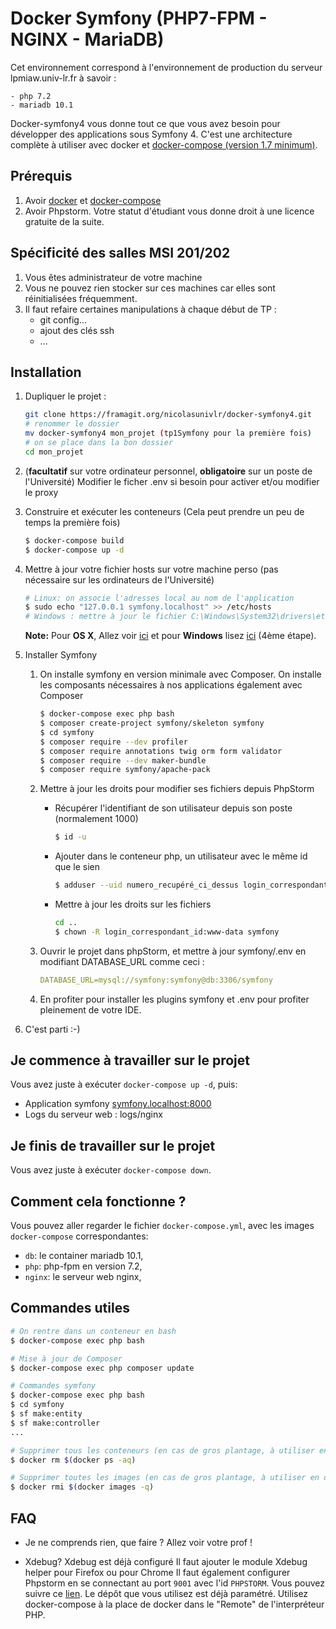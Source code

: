 # Docker Symfony (PHP7-FPM - NGINX - MariaDB)

Cet environnement correspond à l'environnement de production du serveur lpmiaw.univ-lr.fr à savoir :

    - php 7.2
    - mariadb 10.1

Docker-symfony4 vous donne tout ce que vous avez besoin pour développer des applications sous Symfony 4.
C'est une architecture complète à utiliser avec docker et [docker-compose (version 1.7 minimum)](https://docs.docker.com/compose/).

## Prérequis

1. Avoir [docker](https://docs.docker.com/install/) et [docker-compose](https://docs.docker.com/compose/install/#install-compose)
2. Avoir Phpstorm. Votre statut d'étudiant vous donne droit à une licence gratuite de la suite.

## Spécificité des salles MSI 201/202

1. Vous êtes administrateur de votre machine
2. Vous ne pouvez rien stocker sur ces machines car elles sont réinitialisées fréquemment.
3. Il faut refaire certaines manipulations à chaque début de TP :
    - git config...
    - ajout des clés ssh
    - ...

## Installation

1. Dupliquer le projet :
    ```bash
    git clone https://framagit.org/nicolasunivlr/docker-symfony4.git
    # renommer le dossier
    mv docker-symfony4 mon_projet (tp1Symfony pour la première fois)
    # on se place dans la bon dossier
    cd mon_projet
    ```

2. (**facultatif** sur votre ordinateur personnel, **obligatoire** sur un poste de l'Université) Modifier le ficher .env si besoin pour activer et/ou modifier le proxy


3. Construire et exécuter les conteneurs (Cela peut prendre un peu de temps la première fois)

    ```bash
    $ docker-compose build
    $ docker-compose up -d
    ```

4. Mettre à jour votre fichier hosts sur votre machine perso (pas nécessaire sur les ordinateurs de l'Université)

    ```bash
    # Linux: on associe l'adresses local au nom de l'application
    $ sudo echo "127.0.0.1 symfony.localhost" >> /etc/hosts
    # Windows : mettre à jour le fichier C:\Windows\System32\drivers\etc\hosts avec le même contenu que ci-dessus
    ```

    **Note:** Pour **OS X**, Allez voir [ici](https://docs.docker.com/docker-for-mac/networking/) et pour **Windows** lisez [ici](https://docs.docker.com/docker-for-windows/#/step-4-explore-the-application-and-run-examples) (4ème étape).

5. Installer Symfony
    1. On installe symfony en version minimale avec Composer. On installe les composants nécessaires à nos applications également avec Composer

        ```bash
        $ docker-compose exec php bash
        $ composer create-project symfony/skeleton symfony
        $ cd symfony
        $ composer require --dev profiler
        $ composer require annotations twig orm form validator
        $ composer require --dev maker-bundle
        $ composer require symfony/apache-pack
        ```
    
    2. Mettre à jour les droits pour modifier ses fichiers depuis PhpStorm
        - Récupérer l'identifiant de son utilisateur depuis son poste (normalement 1000)
        
            ```bash
            $ id -u
            ```
        - Ajouter dans le conteneur php, un utilisateur avec le même id que le sien
        
            ```bash
            $ adduser --uid numero_recupéré_ci_dessus login_correspondant_id
            ```
        - Mettre à jour les droits sur les fichiers
        
            ```bash
            cd ..
            $ chown -R login_correspondant_id:www-data symfony
            ```

    3. Ouvrir le projet dans phpStorm, et mettre à jour symfony/.env en modifiant DATABASE_URL comme ceci :

        ```yml
        DATABASE_URL=mysql://symfony:symfony@db:3306/symfony
        ```
    4. En profiter pour installer les plugins symfony et .env pour profiter pleinement de votre IDE.

6. C'est parti :-)

## Je commence à travailler sur le projet

Vous avez juste à exécuter `docker-compose up -d`, puis:

* Application symfony [symfony.localhost:8000](http://symfony.localhost:8000)
* Logs du serveur web : logs/nginx

## Je finis de travailler sur le projet
Vous avez juste à exécuter `docker-compose down`.

## Comment cela fonctionne ?

Vous pouvez aller regarder le fichier `docker-compose.yml`, avec les images `docker-compose` correspondantes:

* `db`: le container mariadb 10.1,
* `php`: php-fpm en version 7.2,
* `nginx`: le serveur web nginx,

## Commandes utiles


```bash
# On rentre dans un conteneur en bash
$ docker-compose exec php bash

# Mise à jour de Composer
$ docker-compose exec php composer update

# Commandes symfony
$ docker-compose exec php bash
$ cd symfony
$ sf make:entity
$ sf make:controller
...

# Supprimer tous les conteneurs (en cas de gros plantage, à utiliser en dernier recours)
$ docker rm $(docker ps -aq)

# Supprimer toutes les images (en cas de gros plantage, à utiliser en dernier recours)
$ docker rmi $(docker images -q)
```

## FAQ
* Je ne comprends rien, que faire ?
Allez voir votre prof !

* Xdebug?
Xdebug est déjà configuré
Il faut ajouter le module Xdebug helper pour Firefox ou pour Chrome
Il faut également configurer Phpstorm en se connectant au port  `9001` avec l'id `PHPSTORM`. Vous pouvez suivre ce [lien](https://blog.eleven-labs.com/fr/debug-run-phpunit-tests-using-docker-remote-interpreters-with-phpstorm/). Le dépôt que vous utilisez est déjà paramétré. Utilisez docker-compose à la place de docker dans le "Remote" de l'interpréteur PHP.
